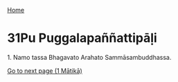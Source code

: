 
[Home](/)

# 31Pu Puggalapaññattipāḷi

1\. Namo tassa Bhagavato Arahato Sammāsambuddhassa.


[Go to next page (1 Mātikā)](1.md)


